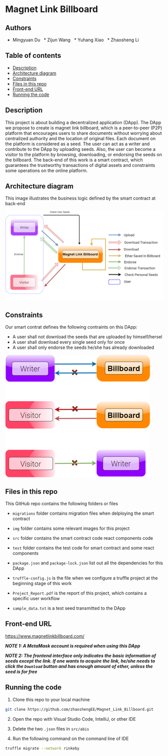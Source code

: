 # Magnet Link Billboard


## Authors
* Mingyuan Du &nbsp; * Zijun Wang &nbsp; * Yuhang Xiao &nbsp; * Zhaosheng Li

## Table of contents

- [Description](#Description)
- [Architecture diagram](#Architecture-diagram)
- [Constraints](#Constraints)
- [Files in this repo](#Files-in-this-repo)
- [Front-end URL](#Front-end-URL)
- [Running the code](#Running-the-code)

## Description

This project is about building a decentralized application (DApp). The DApp we propose to create is magnet link billboard, which is a peer-to-peer (P2P) platform that encourages users to share documents without worrying about centralized authority and the location of original files. Each document on the platform is considered as a seed. The user can act as a writer and contribute to the DApp by uploading seeds. Also, the user can become a visitor to the platform by browsing, downloading, or endorsing the seeds on the billboard. The back-end of this work is a smart contract, which guarantees the trustworthy transactions of digital assets and constraints some operations on the online platform.

## Architecture diagram
This image illustrates the business logic defined by the smart contract at back-end

![Architecture.png](img/Architecture.png)

## Constraints
Our smart contrat defines the following contraints on this DApp:

- A user shall not download the seeds that are uploaded by himself/hersel
- A user shall download every single seed only for once
- A user shall only endorse the seeds he/she has already downloaded

![Constraint.png](img/Constraint.png)

## Files in this repo

This GitHub repo contains the following folders or files

+ `migrations` folder contains migration files when delploying the smart contract

+ `img` folder contains some relevant images for this project

+ `src` folder contains the smart contract code react components code

+ `test` folder contains the test code for smart contract and some react components

+ `package.json` and `package-lock.json` list out all the dependencies for this DApp

+ `truffle-config.js` is the file when we configure a truffle project at the beginning stage of this work

+ `Project_Report.pdf` is the report of this project, which contains a specific user workflow

+ `sample_data.txt` is a test seed transmitted to the DApp

## Front-end URL
https://www.magnetlinkbillboard.com/
   
***NOTE 1: A MetaMask account is required when using this DApp***

***NOTE 2: The frontend interface only indicates the basic information of seeds except the link. If one wants to acquire the link, he/she needs to click the `Download` button and has enough amount of ether, unless the seed is for free***

## Running the code
1. Clone this repo to your local machine

```bash
git clone https://github.com/zhaoshengEE/Magnet_Link_Billboard.git
```

2. Open the repo with Visual Studio Code, IntelliJ, or other IDE

3. Delete the two `.json` files in `src/abis`

4. Run the following command on the command line of IDE

```bash
truffle migrate --network rinkeby
```
